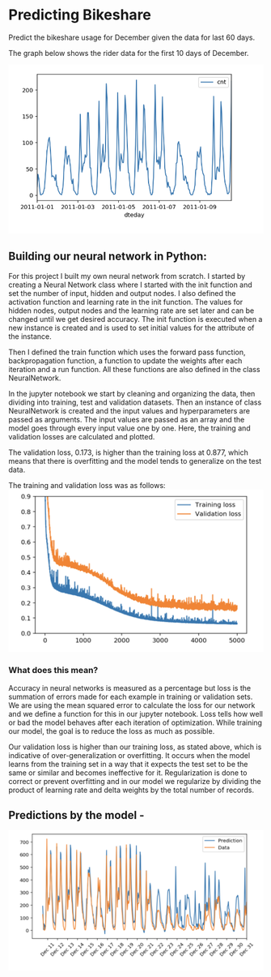 # Predicting Bikeshare

Predict the bikeshare usage for December given the data for last 60 days. 

The graph below shows the rider data for the first 10 days of December. 

![number of bikers](https://github.com/shahzina/Bikeshare/blob/master/images/num_bike_riders.png)

## Building our neural network in Python:

For this project I built my own neural network from scratch. I started by creating a Neural Network class where I started with the init function and set the number of input, hidden and output nodes. I also defined the activation function and learning rate in the init function. The values for hidden nodes, output nodes and the learning rate are set later and can be changed until we get desired accuracy. The init function is executed when a new instance is created and is used to set initial values for the attribute of the instance. <br>

Then I defined the train function which uses the forward pass function, backpropagation function, a function to update the weights after each iteration and a run function. All these functions are also defined in the class NeuralNetwork. <br>

In the jupyter notebook we start by cleaning and organizing the data, then dividing into training, test and validation datasets. Then an instance of class NeuralNetwork is created and the input values and hyperparameters are passed as arguments. The input values are passed as an array and the model goes through every input value one by one. Here, the training and validation losses are calculated and plotted. <br>

The validation loss, 0.173, is higher than the training loss at 0.877, which means that there is overfitting and the model tends to generalize on the test data. <br>

The training and validation loss was as follows:
![train_valid_loss](https://github.com/shahzina/Bikeshare/blob/master/images/train_valid_loss.png)

### What does this mean? <br>
Accuracy in neural networks is measured as a percentage but loss is the summation of errors made for each example in training or validation sets. We are using the mean squared error to calculate the loss for our network and we define a function for this in our jupyter notebook. Loss tells how well or bad the model behaves after each iteration of optimization. While training our model, the goal is to reduce the loss as much as possible. <br>

Our validation loss is higher than our training loss, as stated above, which is indicative of over-generalization or overfitting. It occurs when the model learns from the training set in a way that it expects the test set to be the same or similar and becomes ineffective for it. Regularization is done to correct or prevent overfitting and in our model we regularize by dividing the product of learning rate and delta weights by the total number of records. <br>

## Predictions by the model - <br>
![predictions](https://github.com/shahzina/Bikeshare/blob/master/images/predictions.png)
